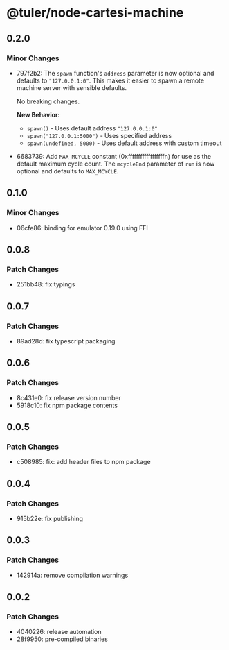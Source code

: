 # @tuler/node-cartesi-machine

## 0.2.0

### Minor Changes

- 797f2b2: The `spawn` function's `address` parameter is now optional and defaults to `"127.0.0.1:0"`. This makes it easier to spawn a remote machine server with sensible defaults.

  No breaking changes.

  **New Behavior:**

  - `spawn()` - Uses default address `"127.0.0.1:0"`
  - `spawn("127.0.0.1:5000")` - Uses specified address
  - `spawn(undefined, 5000)` - Uses default address with custom timeout

- 6683739: Add `MAX_MCYCLE` constant (0xffffffffffffffffffn) for use as the default maximum cycle count. The `mcycleEnd` parameter of `run` is now optional and defaults to `MAX_MCYCLE`.

## 0.1.0

### Minor Changes

- 06cfe86: binding for emulator 0.19.0 using FFI

## 0.0.8

### Patch Changes

- 251bb48: fix typings

## 0.0.7

### Patch Changes

- 89ad28d: fix typescript packaging

## 0.0.6

### Patch Changes

- 8c431e0: fix release version number
- 5918c10: fix npm package contents

## 0.0.5

### Patch Changes

- c508985: fix: add header files to npm package

## 0.0.4

### Patch Changes

- 915b22e: fix publishing

## 0.0.3

### Patch Changes

- 142914a: remove compilation warnings

## 0.0.2

### Patch Changes

- 4040226: release automation
- 28f9950: pre-compiled binaries
